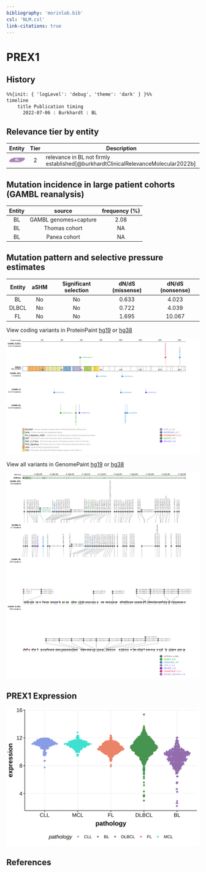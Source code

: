 ```yaml
---
bibliography: 'morinlab.bib'
csl: 'NLM.csl'
link-citations: true
---
```

# PREX1

## History
```mermaid
%%{init: { 'logLevel': 'debug', 'theme': 'dark' } }%%
timeline
    title Publication timing
      2022-07-06 : Burkhardt : BL
```

## Relevance tier by entity

|Entity|Tier|Description                           |
|:------:|:----:|--------------------------------------|
|![BL](images/icons/BL_tier2.png)    |2   |relevance in BL not firmly established[@burkhardtClinicalRelevanceMolecular2022b]|

## Mutation incidence in large patient cohorts (GAMBL reanalysis)

|Entity|source               |frequency (%)|
|:------:|:---------------------:|:-------------:|
|BL    |GAMBL genomes+capture|2.08         |
|BL    |Thomas cohort        |  NA         |
|BL    |Panea cohort         |  NA         |

## Mutation pattern and selective pressure estimates

|Entity|aSHM|Significant selection|dN/dS (missense)|dN/dS (nonsense)|
|:------:|:----:|:---------------------:|:----------------:|:----------------:|
|BL    |No  |No                   |0.633           | 4.023          |
|DLBCL |No  |No                   |0.722           | 4.039          |
|FL    |No  |No                   |1.695           |10.067          |




View coding variants in ProteinPaint [hg19](https://morinlab.github.io/LLMPP/GAMBL/PREX1_protein.html)  or [hg38](https://morinlab.github.io/LLMPP/GAMBL/PREX1_protein_hg38.html)

![](images/proteinpaint/PREX1_NM_020820.svg)

View all variants in GenomePaint [hg19](https://morinlab.github.io/LLMPP/GAMBL/PREX1.html)  or [hg38](https://morinlab.github.io/LLMPP/GAMBL/PREX1_hg38.html)

![](images/proteinpaint/PREX1.svg)

## PREX1 Expression
![](images/gene_expression/PREX1_by_pathology.svg)
<!-- ORIGIN: burkhardtClinicalRelevanceMolecular2022b -->
<!-- BL: burkhardtClinicalRelevanceMolecular2022b -->

## References

